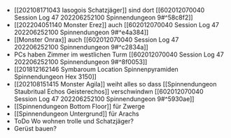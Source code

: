 
- [[202108171043 Iasogois Schatzjäger]] sind dort [[602012070040 Session Log 47 202206252100 Spinnendungeon 9#^58c8f2]]
- [[202204051140 Monster Erez]] auch [[602012070040 Session Log 47 202206252100 Spinnendungeon 9#^e4a384]]
- [[Monster Onrax]] auch [[602012070040 Session Log 47 202206252100 Spinnendungeon 9#^c2834a]]
- PCs haben Zimmer im westlichen Turm [[602012070040 Session Log 47 202206252100 Spinnendungeon 9#^8f0053]]
- [[201812162146 Symbaroum Location Spinnenpyramiden Spinnendungeon Hex 3150]]
- [[202108151415 Monster Agila]] weiht alles so dass [[Spinnendungeon Staubritual Echos Geisterechos]] verschwindwn [[602012070040 Session Log 47 202206252100 Spinnendungeon 9#^5930ae]]
- [[Spinnendungeon Bottom Floor]] für Zwerge
- [[Spinnendungeon Untergrund]] für Arachs
- ToDo Wo wohnen trolle und Schatzjäger?
- Gerüst bauen?
